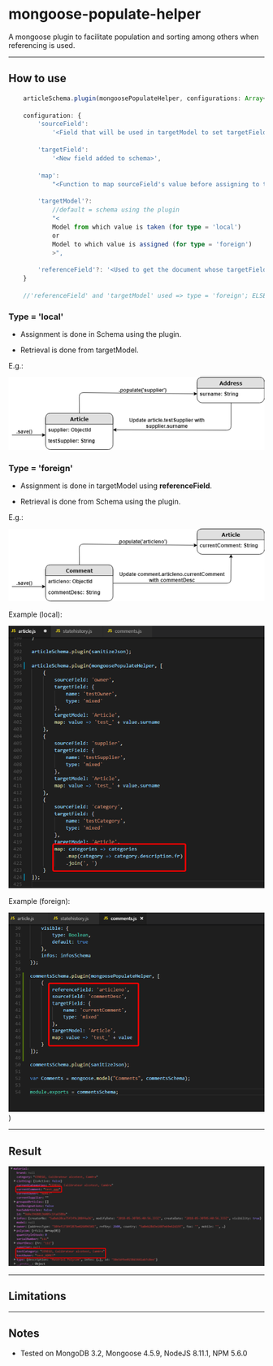 # mongoose-populate-helper
A mongoose plugin to facilitate population and sorting among others when referencing is used.

----------

## How to use
```ts
    articleSchema.plugin(mongoosePopulateHelper, configurations: Array<Object> || configuration: Object);

    configuration: {
        'sourceField': 
            '<Field that will be used in targetModel to set targetField>',

        'targetField': 
            '<New field added to schema>',

        'map': 
            "<Function to map sourceField's value before assigning to targetField>",

        'targetModel'?: 
            //default = schema using the plugin
            "<
            Model from which value is taken (for type = 'local') 
            or 
            Model to which value is assigned (for type = 'foreign')
            >",

        'referenceField'?: '<Used to get the document whose targetField will be updated>'
    }

    //'referenceField' and 'targetModel' used => type = 'foreign'; ELSE, type = 'local'
```

### Type = 'local'
- Assignment is done in Schema using the plugin.

- Retrieval is done from targetModel.

E.g.:

![Alt text](img\mongoose-populate-helper-local.png)


### Type = 'foreign'
- Assignment is done in targetModel using **referenceField**.

- Retrieval is done from Schema using the plugin.

E.g.:

![Alt text](img\mongoose-populate-helper-foreign.png)

Example (local):

![Alt text](img\Code_2018-05-30_12-40-54.png)

Example (foreign):

![Alt text](img\Code_2018-05-30_12-38-37.png)
)

----------

## Result
![Alt text](img\chrome_2018-05-30_12-42-50.png)

----------

## Limitations

----------

## Notes
- Tested on MongoDB 3.2, Mongoose 4.5.9, NodeJS 8.11.1, NPM 5.6.0